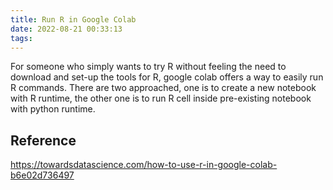 ```yaml
---
title: Run R in Google Colab
date: 2022-08-21 00:33:13
tags:
---
```


For someone who simply wants to try R without feeling the need to download and set-up the tools for R, google colab offers a way to easily run R commands. There are two approached, one is to create a new notebook with R runtime, the other one is to run R cell inside pre-existing notebook with python runtime.

## Reference

https://towardsdatascience.com/how-to-use-r-in-google-colab-b6e02d736497
